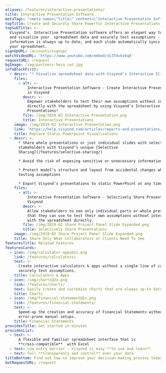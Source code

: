 ```yaml
---
aliases: /features/interactive-presentations/
title: Interactive Presentation Software
metaTags: "<meta name=\"title\" content=\"Interactive Presentation Software\">\r\n\r\n<meta name=\"description\" content=\"Create powerful spreadsheet data visualizations and financial model presentations with Visyond’s interactive Presentation software\">\r\n\r\n<meta name=\"keywords\" content=\"interactive presentation software, financial model presentation, data visualization software\">"
topTitle: Create and Securely Share Powerful Interactive Presentations
topSubTitle: >-
  Visyond’s  Interactive Presentation software offers an elegant way to present
  and visualize your  spreadsheet data and securely test assumptions -
  information is always up to date, and each slide automatically syncs data with
  your spreadsheet.
signUpURL: /accounts/signup/
watchVideoURL: 'https://www.youtube.com/embed/xCJT4vkskq8'
requestURL: /request
bgImage: /img/partners-hero cut.jpg
infoBlockFirst:
  - descr: "* Visualize spreadsheet data with Visyond’s Interactive Slides\r\n* Populate presentations with interactive elements such as charts, sliders and dropdown fields that affect and automatically updates displayed data\r\n* Securely test assumptions in an isolated environment without risking accidental changes to the model and underlying logic and calculations\r\n* Changes in the slides do not affect the model or anyone else’s view\r\n"
    files:
      - alt: >-
          Interactive Presentation Software - Create Interactive Presentations
          in Visyond
        descr: >-
          Empower stakeholders to test their own assumptions without interacting
          directly with the spreadsheet by using Visyond's Interactive
          Presentations!
        file: /img/2019-02 Interactive Presentation.png
        title: Interactive Presentations
    image: /img/2019-02 Interactive Presentation.png
    link: 'https://help.visyond.com/articles/reports-and-presentations/'
    title: Replace Static Powerpoint Visualizations
  - descr: >-
      * Share whole presentations or just individual slides with selected
      stakeholders with Visyond’s unique [Selective
      Sharing](/features/selective-sharing/)

      * Avoid the risk of exposing sensitive or unnecessary information

      * Protect model’s structure and layout from accidental changes when
      testing assumptions

      * Export Visyond’s presentations to static PowerPoint at any time
    files:
      - alt: >-
          Interactive Presentation Software - Selectively Share Presentations in
          Visyond
        descr: >-
          Allow stakeholders to see only individual parts or whole presentations
          that they can use to test their own assumptions without interacting
          with the spreadsheet directly.
        file: /img/2019-02 Share Project Panel Slide Expanded.png
        title: Selectively Share Presentations
    image: /img/2019-02 Share Project Panel Slide Expanded.png
    title: Share Only What Collaborators or Clients Need To See
featuresTitle: Related Features
featuresCards:
  - icon: /img/calculator-apps@2x.png
    link: /features/calculators/
    text: >-
      Create interactive calculators & apps without a single line of code and
      securely test assumptions.
    title: Calculators & Apps
  - icon: /img/charts@2x.png
    link: /features/charts/
    text: Easily create and customize charts that are always up-to-date.
    title: Charts
  - icon: /img/financial-statement@2x.png
    link: /features/financial-statements/
    text: >-
      Speed-up the creation and accuracy of Financial Statements without long
      error-prone manual setups.
    title: Financial Statements
providesTitle: Get started in minutes
providesList:
  - text: >-
      A flexible and familiar spreadsheet interface that is
      **cross-compatible**  with Excel
  - text: Low entry barrier - Visyond is easy **to use and learn**
  - text: Full **transparency and control** over your data
titleBottom: Find out how to improve your decision-making process today
botRequestURL: /request
---
```



